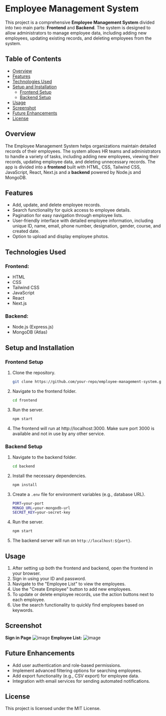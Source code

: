 
# Employee Management System

This project is a comprehensive **Employee Management System** divided into two main parts: **Frontend** and **Backend**. The system is designed to allow administrators to manage employee data, including adding new employees, updating existing records, and deleting employees from the system.

## Table of Contents
- [Overview](#overview)
- [Features](#features)
- [Technologies Used](#technologies-used)
- [Setup and Installation](#setup-and-installation)
  - [Frontend Setup](#frontend-setup)
  - [Backend Setup](#backend-setup)
- [Usage](#usage)
- [Screenshot](#screenshot)
- [Future Enhancements](#future-enhancements)
- [License](#license)

## Overview

The Employee Management System helps organizations maintain detailed records of their employees. The system allows HR teams and administrators to handle a variety of tasks, including adding new employees, viewing their records, updating employee data, and deleting unnecessary records. The app is divided into a **frontend** built with HTML, CSS, Tailwind CSS, JavaScript, React, Next.js and a **backend** powered by Node.js and MongoDB.

## Features

- Add, update, and delete employee records.
- Search functionality for quick access to employee details.
- Pagination for easy navigation through employee lists.
- User-friendly interface with detailed employee information, including unique ID, name, email, phone number, designation, gender, course, and created date.
- Option to upload and display employee photos.

## Technologies Used

### Frontend:
- HTML
- CSS
- Tailwind CSS
- JavaScript
- React
- Next.js

### Backend:
- Node.js (Express.js)
- MongoDB (Atlas)

## Setup and Installation

### Frontend Setup

1. Clone the repository.
   ```bash
   git clone https://github.com/your-repo/employee-management-system.git
   ```
2. Navigate to the frontend folder.
   ```bash
   cd frontend
   ```
3. Run the server.
   ```bash
   npm start
   ```
5. The frontend will run at http://localhost:3000. Make sure port 3000 is available and not in use by any other service.

### Backend Setup

1. Navigate to the backend folder.
   ```bash
   cd backend
   ```
2. Install the necessary dependencies.
   ```bash
   npm install
   ```
3. Create a `.env` file for environment variables (e.g., database URL).
   ```bash
   PORT=your-port
   MONGO_URL=your-mongodb-url
   SECRET_KEY=your-secret-key
   ```
4. Run the server.
   ```bash
   npm start
   ```
5. The backend server will run on `http://localhost:${port}`.

## Usage

1. After setting up both the frontend and backend, open the frontend in your browser.
2. Sign in using your ID and password.
3. Navigate to the "Employee List" to view the employees.
4. Use the "Create Employee" button to add new employees.
5. To update or delete employee records, use the action buttons next to each employee.
6. Use the search functionality to quickly find employees based on keywords.

## Screenshot

**Sign in Page**
![image](https://github.com/user-attachments/assets/45be6884-dff6-471e-8317-da4bd80059a8)
**Employee List:**
![image](https://github.com/user-attachments/assets/fb132014-470e-4ab8-9844-5ccd175271d9)

## Future Enhancements

- Add user authentication and role-based permissions.
- Implement advanced filtering options for searching employees.
- Add export functionality (e.g., CSV export) for employee data.
- Integration with email services for sending automated notifications.

## License

This project is licensed under the MIT License.
